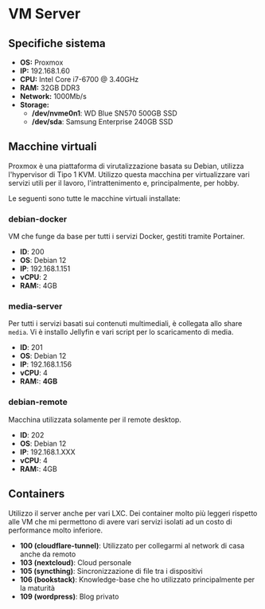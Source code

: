 # VM Server

## Specifiche sistema

- **OS:** Proxmox
- **IP:** 192.168.1.60
- **CPU:** Intel Core i7-6700 @ 3.40GHz
- **RAM:** 32GB DDR3
- **Network:** 1000Mb/s
- **Storage:** 
    - **/dev/nvme0n1**: WD Blue SN570 500GB SSD
    - **/dev/sda**: Samsung Enterprise 240GB SSD

## Macchine virtuali

Proxmox è una piattaforma di virutalizzazione basata su Debian, utilizza l'hypervisor di Tipo 1 KVM. Utilizzo questa macchina per virtualizzare vari servizi utili per il lavoro, l'intrattenimento e, principalmente, per hobby.

Le seguenti sono tutte le macchine virtuali installate:

### **debian-docker**

VM che funge da base per tutti i servizi Docker, gestiti tramite Portainer.

- **ID**: 200
- **OS**: Debian 12
- **IP**: 192.168.1.151
- **vCPU**: 2
- **RAM:**: 4GB

### **media-server**

Per tutti i servizi basati sui contenuti multimediali, è collegata allo share `media`. Vi è installo Jellyfin e vari script per lo scaricamento di media.

- **ID**: 201
- **OS**: Debian 12
- **IP**: 192.168.1.156
- **vCPU**: 4
- **RAM:**: **4GB**

### **debian-remote**

Macchina utilizzata solamente per il remote desktop.

- **ID**: 202
- **OS**: Debian 12
- **IP**: 192.168.1.XXX
- **vCPU**: 4
- **RAM:**: 4GB

## Containers

Utilizzo il server anche per vari LXC. Dei container molto più leggeri rispetto alle VM che mi permettono di avere vari servizi isolati ad un costo di performance molto inferiore.

- **100 (cloudflare-tunnel)**: Utilizzato per collegarmi al network di casa anche da remoto
- **103 (nextcloud)**: Cloud personale
- **105 (syncthing)**: Sincronizzazione di file tra i dispositivi
- **106 (bookstack)**: Knowledge-base che ho utilizzato principalmente per la maturità
- **109 (wordpress)**: Blog privato